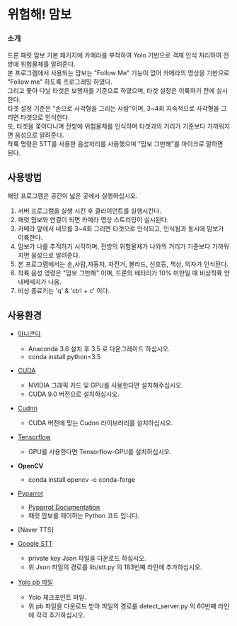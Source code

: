 # 위험해! 맘보 
### 소개
  드론 패럿 맘보 기본 패키지에 카메라를 부착하여 Yolo 기반으로 객체 인식 처리하여 전방에 위험물체를 알려준다. <br>
  본 프로그램에서 사용되는 맘보는 "Follow Me" 기능이 없어 카메라의 영상을 기반으로 "Follow me" 하도록 프로그래밍 하였다.<br>
  그리고 쫓아 다닐 타겟은 보행자를 기준으로 하였으며, 타겟 설정은 이륙하기 전에 실시한다.<br>
  타겟 설정 기준은 "손으로 사각형을 그리는 사람"이며, 3~4회 지속적으로 사각형을 그리면 타겟으로 인식한다.<br>
  또, 타겟을 쫓아다니며 전방에 위험물체를 인식하며 타겟과의 거리가 기준보다 가까워지면 음성으로 알려준다.<br>
  착륙 명령은 STT를 사용한 음성처리를 사용했으며 "맘보 그만해"를 마이크로 말하면 된다.<br>
  
## 사용방법
  해당 프로그램은 공간이 넓은 곳에서 실행하십시오.
  1. 서버 프로그램을 실행 시킨 후 클라이언트를 실행시킨다. <br>
  2. 패럿 맘보와 연결이 되면 카메라 영상 스트리밍이 실시된다. <br>
  3. 카메라 앞에서 네모를 3~4회 그리면 타겟으로 인식되고, 인식됨과 동시에 맘보가 이륙한다. <br>
  4. 맘보가 나를 추적하기 시작하며, 전방의 위험물체가 나와의 거리가 기준보다 가까워 지면 음성으로 알려준다. <br>
  5. 본 프로그램에서는 손,사람,자동차, 자전거, 볼라드, 신호등, 책상, 의자가 인식된다. <br>
  6. 착륙 음성 명령은 "맘보 그만해" 이며, 드론의 배터리가 10% 미만일 때 비상착륙 안내메세지가 나옴. <br>
  7. 비상 종료키는 'q' & 'ctrl + c' 이다. <br>
  
## 사용환경
   * [아나콘다](https://www.anaconda.com/download/)
      - Anaconda 3.6 설치 후 3.5 로 다운그레이드 하십시오.
      - conda install python=3.5
      
   * [CUDA](https://developer.nvidia.com/cuda-90-download-archive)
      - NVIDIA 그래픽 카드 및 GPU를 사용한다면 설치해주십시오.
      - CUDA 9.0 버전으로 설치하십시오.
      
   * [Cudnn](https://developer.nvidia.com/cudnn)
      - CUDA 버전에 맞는 Cudnn 라이브러리를 설치하십시오.
      
   * [Tensorflow](https://www.tensorflow.org/install/?hl=ko)
      - GPU를 사용한다면 Tensorflow-GPU를 설치하십시오.
      
   * **OpenCV**
      - conda install opencv -c conda-forge 
      
   * [Pyparrot](https://github.com/amymcgovern/pyparrot)
      - [Pyparrot Documentation](https://pyparrot.readthedocs.io)
      - 패럿 맘보를 제어하는 Python 코드 입니다.
      
   * [Naver TTS]
   
   * [Google STT](https://cloud.google.com/speech-to-text/docs/quickstart)
      - private key Json 파일을 다운로드 하십시오.
      - 위 Json 파일의 경로를 lib/stt.py 의 183번째 라인에 추가하십시오.
      
   * [Yolo pb 파일](https://drive.google.com/open?id=1-wnS9bJGFwhNmluJnpWyGnCoC59xqD3M)
      - Yolo 체크포인트 파일.
      - 위 pb 파일을 다운로드 받아 파일의 경로를 detect_server.py 의 60번째 라인에 각각 추가하십시오.
      
      
